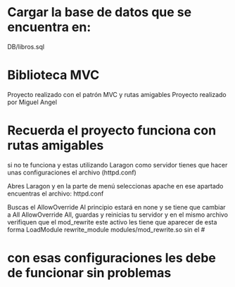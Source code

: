 # Cargar la base de datos que se encuentra en:
DB/libros.sql


# Biblioteca MVC
Proyecto realizado con el patrón MVC y rutas amigables 
Proyecto realizado por Miguel Angel


# Recuerda el proyecto funciona con rutas amigables
si no te funciona y estas utilizando Laragon como servidor
tienes que hacer unas configuraciones el archivo (httpd.conf)


Abres Laragon y en la parte de menú seleccionas apache
en ese apartado encuentras el archivo: httpd.conf


Buscas el AllowOverride
Al principio estará en none y se tiene que cambiar a All
AllowOverride All, guardas y reinicias tu servidor
y en el mismo archivo verifiquen que el mod_rewrite
este activo les tiene que aparecer de esta forma
LoadModule rewrite_module modules/mod_rewrite.so sin el #


# con esas configuraciones les debe de funcionar sin problemas
